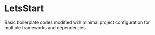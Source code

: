 # LetsStart
Basic boilerplate codes modified with minimal project configuration for multiple frameworks and dependencies.

